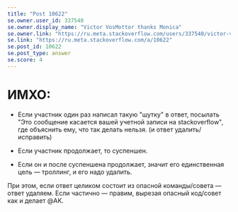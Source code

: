 ```yaml
---
title: "Post 10622"
se.owner.user_id: 337540
se.owner.display_name: "Victor VosMottor thanks Monica"
se.owner.link: "https://ru.meta.stackoverflow.com/users/337540/victor-vosmottor-thanks-monica"
se.link: "https://ru.meta.stackoverflow.com/a/10622"
se.post_id: 10622
se.post_type: answer
se.score: 4
---
```

<h1>ИМХО:</h1>
<ul>
<li><p>Если участник один раз написал такую &quot;шутку&quot; в ответ, посылать &quot;Это сообщение касается вашей учетной записи на stackoverflow&quot;, где объяснить ему, что так делать нельзя. (и ответ удалить/исправить)</p>
</li>
<li><p>Если участник продолжает, то суспеншен.</p>
</li>
<li><p>Если он и после суспеншена продолжает, значит его единственная цель — троллинг, и его надо удалить.</p>
</li>
</ul>
<p>При этом, если ответ целиком состоит из опасной команды/совета — ответ удаляем. Если частично — правим, вырезая опасный код/совет как и делает @AK.</p>
